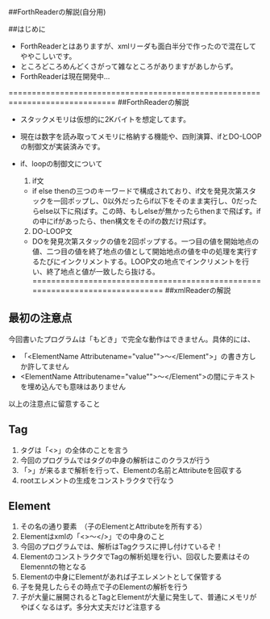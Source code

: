 ##ForthReaderの解説(自分用)

##はじめに
* ForthReaderとはありますが、xmlリーダも面白半分で作ったので混在してややこしいです。
* ところどころめんどくさがって雑なところがありますがあしからず。
* ForthReaderは現在開発中...

=============================================================================
##ForthReaderの解説
* スタックメモリは仮想的に2Kバイトを想定してます。
* 現在は数字を読み取ってメモリに格納する機能や、四則演算、ifとDO-LOOPの制御文が実装済みです。

* if、loopの制御文について
  1. if文
   * if else thenの三つのキーワードで構成されており、if文を発見次第スタックを一回ポップし、0以外だったらif以下をそのまま実行し、0だったらelse以下に飛ばす。この時、もしelseが無かったらthenまで飛ばす。ifの中にifがあったら、then構文をそのifの数だけ飛ばす。
  
  2. DO-LOOP文
   * DOを発見次第スタックの値を2回ポップする。一つ目の値を開始地点の値、二つ目の値を終了地点の値として開始地点の値を中の処理を実行するたびにインクリメントする。LOOP文の地点でインクリメントを行い、終了地点と値が一致したら抜ける。
=============================================================================
##xmlReaderの解説


## 最初の注意点
  今回書いたプログラムは「もどき」で完全な動作はできません。具体的には、
* 「<ElementName Attributename="value"">～</Element">」の書き方しか許してません
* <ElementName Attributename="value"">～</Element">の間にテキストを埋め込んでも意味はありません

以上の注意点に留意すること

## Tag
1. タグは「<>」の全体のことを言う
2. 今回のプログラムではタグの中身の解析はこのクラスが行う
3. 「>」が来るまで解析を行って、Elementの名前とAttributeを回収する
4. rootエレメントの生成をコンストラクタで行なう

## Element
1. その名の通り要素　（子のElementとAttributeを所有する）
2. Elementはxmlの「<>～</>」での中身のこと
3. 今回のプログラムでは、解析はTagクラスに押し付けているぞ！
4. ElementのコンストラクタでTagの解析処理を行い、回収した要素はそのElemenntの物となる
5. Elementの中身にElementがあれば子エレメントとして保管する
6. 子を発見したらその時点で子のElementの解析を行う
7. 子が大量に展開されるとTagとElementが大量に発生して、普通にメモリがやばくなるはず。多分大丈夫だけど注意する
